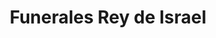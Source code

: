 ---
title: "Funerales Rey de Israel"
url: /villa-canales/funerales-rey-de-israel/
shop: directores de funerarias
---